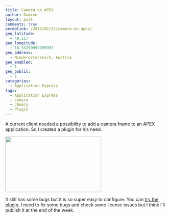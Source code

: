 ```yaml
---
title: Camera on APEX
author: Damien
layout: post
comments: true
permalink: /2012/02/22/camera-on-apex/
geo_latitude:
  - 48.117
geo_longitude:
  - 16.33299999999997
geo_address:
  - Niederosterreich, Austria
geo_enabled:
  - 1
geo_public:
  - 1
categories:
  - Application Express
tags:
  - Application Express
  - camera
  - JQuery
  - Plugin
---
```

A current client needed a possibility to add a camera frame to an APEX application. So I created a plugin for his need.

[<img class="aligncenter size-medium wp-image-144" title="apex_camera" src="http://damien.antipa.at/wp-content/uploads/2012/02/apex_camera-300x175.jpg" alt="" width="300" height="175" />][1]

It still has some bugs but it is so super easy to configure. You can [try the plugin.][2] I need to fix some bugs and check some license issues but I think I&#8217;ll publish it at the end of the week.

 [1]: http://damien.antipa.at/wp-content/uploads/2012/02/apex_camera.jpg
 [2]: http://apex.oracle.com/pls/apex/f?p=daplugins:1